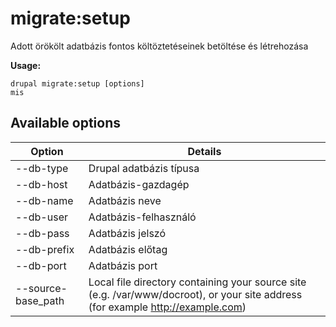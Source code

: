 # migrate:setup
Adott örökölt adatbázis fontos költöztetéseinek betöltése és létrehozása

**Usage:**
```
drupal migrate:setup [options]
mis
```

## Available options
Option | Details
-------|-------------
--db-type | Drupal adatbázis típusa
--db-host | Adatbázis-gazdagép
--db-name | Adatbázis neve
--db-user | Adatbázis-felhasználó
--db-pass | Adatbázis jelszó
--db-prefix | Adatbázis előtag
--db-port | Adatbázis port
--source-base_path | Local file directory containing your source site (e.g. /var/www/docroot), or your site address (for example http://example.com)
